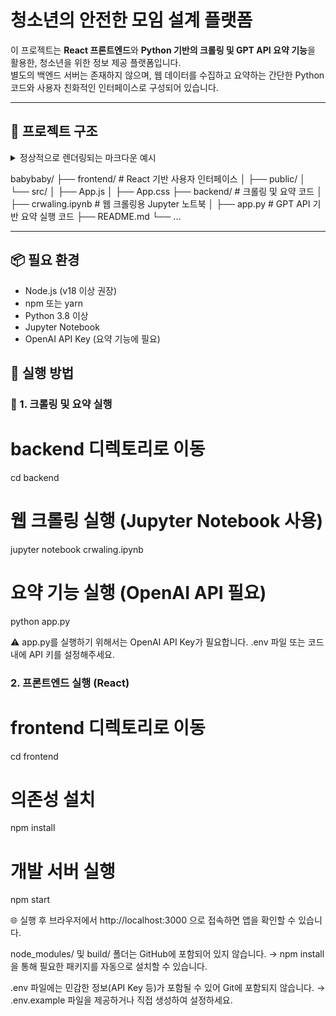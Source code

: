 # 청소년의 안전한 모임 설계 플랫폼

이 프로젝트는 **React 프론트엔드**와 **Python 기반의 크롤링 및 GPT API 요약 기능**을 활용한, 청소년을 위한 정보 제공 플랫폼입니다.  
별도의 백엔드 서버는 존재하지 않으며, 웹 데이터를 수집하고 요약하는 간단한 Python 코드와 사용자 친화적인 인터페이스로 구성되어 있습니다.

---

## 📁 프로젝트 구조

<details> <summary>정상적으로 렌더링되는 마크다운 예시</summary> <pre> ``` babybaby/ ├── frontend/ # React 기반 사용자 인터페이스 │ ├── public/ │ └── src/ │ ├── App.js │ └── App.css ├── backend/ # 크롤링 및 요약 코드 │ ├── crwaling.ipynb # 웹 크롤링용 Jupyter 노트북 │ └── app.py # GPT API 기반 요약 실행 코드 ├── README.md └── ... ``` </pre> </details>

babybaby/
├── frontend/ # React 기반 사용자 인터페이스
│ ├── public/
│ └── src/
│ ├── App.js
│ ├── App.css
├── backend/ # 크롤링 및 요약 코드
│ ├── crwaling.ipynb # 웹 크롤링용 Jupyter 노트북
│ ├── app.py # GPT API 기반 요약 실행 코드
├── README.md
└── ...  


---

## 📦 필요 환경
- Node.js (v18 이상 권장)
- npm 또는 yarn
- Python 3.8 이상
- Jupyter Notebook
- OpenAI API Key (요약 기능에 필요)



## 🚀 실행 방법

### 🔹 1. 크롤링 및 요약 실행

# backend 디렉토리로 이동
cd backend

# 웹 크롤링 실행 (Jupyter Notebook 사용)
jupyter notebook crwaling.ipynb

# 요약 기능 실행 (OpenAI API 필요)
python app.py

⚠️ app.py를 실행하기 위해서는 OpenAI API Key가 필요합니다. .env 파일 또는 코드 내에 API 키를 설정해주세요.

### 2. 프론트엔드 실행 (React)
# frontend 디렉토리로 이동
cd frontend

# 의존성 설치
npm install

# 개발 서버 실행
npm start

🌐 실행 후 브라우저에서 http://localhost:3000 으로 접속하면 앱을 확인할 수 있습니다.

node_modules/ 및 build/ 폴더는 GitHub에 포함되어 있지 않습니다.
→ npm install을 통해 필요한 패키지를 자동으로 설치할 수 있습니다.

.env 파일에는 민감한 정보(API Key 등)가 포함될 수 있어 Git에 포함되지 않습니다.
→ .env.example 파일을 제공하거나 직접 생성하여 설정하세요.


